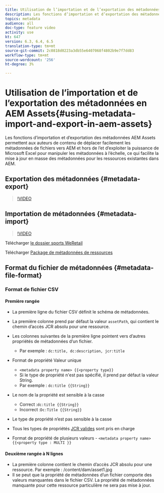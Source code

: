 ```yaml
---
title: Utilisation de l’importation et de l’exportation des métadonnées en AEM Assets
description: Les fonctions d’importation et d’exportation des métadonnées AEM Assets permettent aux auteurs de contenu de déplacer facilement les métadonnées de fichiers vers AEM et hors de l’et d’exploiter la puissance de Microsoft Excel pour manipuler les métadonnées à l’échelle, ce qui facilite la mise à jour en masse des métadonnées pour les ressources existantes dans AEM.
topics: metadata
audience: all
doc-type: feature video
activity: use
kt: 647
version: 6.3, 6.4, 6.5
translation-type: tm+mt
source-git-commit: 2c0818d0223a3db55e6407068f4802b9e7f7dd83
workflow-type: tm+mt
source-wordcount: '256'
ht-degree: 3%

---
```



# Utilisation de l’importation et de l’exportation des métadonnées en AEM Assets{#using-metadata-import-and-export-in-aem-assets}

Les fonctions d’importation et d’exportation des métadonnées AEM Assets permettent aux auteurs de contenu de déplacer facilement les métadonnées de fichiers vers AEM et hors de l’et d’exploiter la puissance de Microsoft Excel pour manipuler les métadonnées à l’échelle, ce qui facilite la mise à jour en masse des métadonnées pour les ressources existantes dans AEM.

## Exportation des métadonnées {#metadata-export}

>[!VIDEO](https://video.tv.adobe.com/v/22132/?quality=9&learn=on)

## Importation de métadonnées {#metadata-import}

>[!VIDEO](https://video.tv.adobe.com/v/21374/?quality=9&learn=on)

Télécharger [le dossier sports WeRetail](assets/we-retail-sports.zip)

Télécharger [Package de métadonnées de ressources](assets/we-retail-sports-asset-metadata.zip)

## Format du fichier de métadonnées {#metadata-file-format}

### Format de fichier CSV

#### Première rangée

* La première ligne du fichier CSV définit le schéma de métadonnées.
* La première colonne prend par défaut la valeur `assetPath`, qui contient le chemin d’accès JCR absolu pour une ressource.

* Les colonnes suivantes de la première ligne pointent vers d’autres propriétés de métadonnées d’un fichier.

   * Par exemple : `dc:title, dc:description, jcr:title`

* Format de propriété Valeur unique

   * `<metadata property name> {{<property type}}`
   * Si le type de propriété n&#39;est pas spécifié, il prend par défaut la valeur String.
   * Par exemple : `dc:title {{String}}`

* Le nom de la propriété est sensible à la casse
   * Correct :`dc:title {{String}}`
   * Incorrect :`Dc:Title {{String}}`

* Le type de propriété n’est pas sensible à la casse
* Tous les types de propriétés [JCR valides](https://docs.adobe.com/docs/en/spec/jsr170/javadocs/jcr-2.0/javax/jcr/PropertyType.html) sont pris en charge

* Format de propriété de plusieurs valeurs - `<metadata property name> {{<property type : MULTI }}`

#### Deuxième rangée à N lignes

* La première colonne contient le chemin d’accès JCR absolu pour une ressource. Par exemple : /content/dam/asset1.jpg
* Il se peut que la propriété de métadonnées d’un fichier comporte des valeurs manquantes dans le fichier CSV. La propriété de métadonnées manquante pour cette ressource particulière ne sera pas mise à jour.
